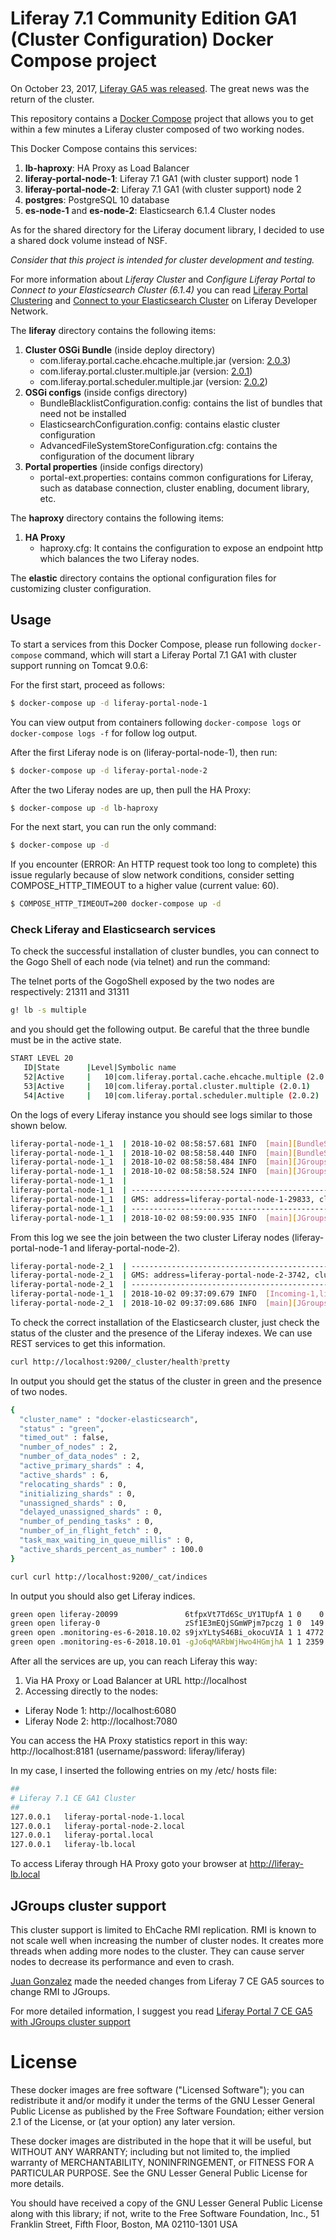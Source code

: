 # Liferay 7.1 Community Edition GA1 (Cluster Configuration) Docker Compose project

On October 23, 2017, [Liferay GA5 was released](https://community.liferay.com/news/liferay-portal-7-0-ce-ga5-release/). The great news was the return of the cluster.

This repository contains a [Docker Compose](https://docs.docker.com/compose/overview/) project that allows you to get within a few minutes a Liferay cluster composed of two working nodes.

This Docker Compose contains this services:

1. **lb-haproxy**: HA Proxy as Load Balancer
2. **liferay-portal-node-1**: Liferay 7.1 GA1 (with cluster support) node 1
3. **liferay-portal-node-2**: Liferay 7.1 GA1 (with cluster support) node 2
4. **postgres**: PostgreSQL 10 database
5. **es-node-1** and **es-node-2**: Elasticsearch 6.1.4 Cluster nodes

As for the shared directory for the Liferay document library, I decided to use a shared dock volume instead of NSF.

_Consider that this project is intended for cluster development and testing._


For more information about _Liferay Cluster_ and _Configure Liferay Portal to Connect to your Elasticsearch Cluster (6.1.4)_
 you can read [Liferay Portal Clustering](https://dev.liferay.com/discover/deployment/-/knowledge_base/7-1/liferay-clustering) and [Connect to your Elasticsearch Cluster](https://dev.liferay.com/ca/discover/deployment/-/knowledge_base/7-1/installing-elasticsearch#step-four-configure-liferay-to-connect-to-your-elastic-cluster) on Liferay Developer Network.

The **liferay** directory contains the following items:

1. **Cluster OSGi Bundle** (inside deploy directory)
    * com.liferay.portal.cache.ehcache.multiple.jar (version: [2.0.3](https://mvnrepository.com/artifact/com.liferay/com.liferay.portal.cache.ehcache.multiple/2.0.3))
    * com.liferay.portal.cluster.multiple.jar (version: [2.0.1](https://mvnrepository.com/artifact/com.liferay/com.liferay.portal.cluster.multiple/2.0.1))
    * com.liferay.portal.scheduler.multiple.jar (version: [2.0.2](https://mvnrepository.com/artifact/com.liferay/com.liferay.portal.scheduler.multiple/2.0.2))
2. **OSGi configs** (inside configs directory)
    * BundleBlacklistConfiguration.config: contains the list of bundles that need not be installed
    * ElasticsearchConfiguration.config: contains elastic cluster configuration
    * AdvancedFileSystemStoreConfiguration.cfg: contains the configuration of the document library
3. **Portal properties** (inside configs directory)
    * portal-ext.properties: contains common configurations for Liferay, such as database connection, cluster enabling, document library, etc.

The **haproxy** directory contains the following items:

1. **HA Proxy**
    * haproxy.cfg: It contains the configuration to expose an endpoint http which balances the two Liferay nodes.

The **elastic** directory contains the optional configuration files for customizing cluster configuration.

## Usage
To start a services from this Docker Compose, please run following `docker-compose` command, which will start a Liferay Portal 7.1 GA1 with cluster support running on Tomcat 9.0.6:

For the first start, proceed as follows:
```bash
$ docker-compose up -d liferay-portal-node-1
```

You can view output from containers following `docker-compose logs` or `docker-compose logs -f` for follow log output.

After the first Liferay node is on (liferay-portal-node-1), then run:
```bash
$ docker-compose up -d liferay-portal-node-2
```

After the two Liferay nodes are up, then pull the HA Proxy:
```bash
$ docker-compose up -d lb-haproxy
```

For the next start, you can run the only command:
```bash
$ docker-compose up -d
```

If you encounter (ERROR: An HTTP request took too long to complete) this issue regularly because of slow network conditions, consider setting COMPOSE_HTTP_TIMEOUT to a higher value (current value: 60).

```bash
$ COMPOSE_HTTP_TIMEOUT=200 docker-compose up -d
```

### Check Liferay and Elasticsearch services
To check the successful installation of cluster bundles, you can connect to the Gogo Shell of each node (via telnet) and run the command:

The telnet ports of the GogoShell exposed by the two nodes are respectively: 21311 and 31311

```bash
g! lb -s multiple
```

and you should get the following output. Be careful that the three bundle must be in the active state.

```bash
START LEVEL 20
   ID|State      |Level|Symbolic name
   52|Active     |   10|com.liferay.portal.cache.ehcache.multiple (2.0.3)
   53|Active     |   10|com.liferay.portal.cluster.multiple (2.0.1)
   54|Active     |   10|com.liferay.portal.scheduler.multiple (2.0.2)
```

On the logs of every Liferay instance you should see logs similar to those shown below.

```bash
liferay-portal-node-1_1  | 2018-10-02 08:58:57.681 INFO  [main][BundleStartStopLogger:35] STARTED com.liferay.portal.cache.ehcache.multiple_2.0.3 [52]
liferay-portal-node-1_1  | 2018-10-02 08:58:58.440 INFO  [main][BundleStartStopLogger:35] STARTED com.liferay.portal.cluster.multiple_2.0.1 [53]
liferay-portal-node-1_1  | 2018-10-02 08:58:58.484 INFO  [main][JGroupsClusterChannelFactory:141] Autodetecting JGroups outgoing IP address and interface for www.google.com:80
liferay-portal-node-1_1  | 2018-10-02 08:58:58.524 INFO  [main][JGroupsClusterChannelFactory:180] Setting JGroups outgoing IP address to 172.19.0.5 and interface to eth0
liferay-portal-node-1_1  |
liferay-portal-node-1_1  | -------------------------------------------------------------------
liferay-portal-node-1_1  | GMS: address=liferay-portal-node-1-29833, cluster=liferay-channel-control, physical address=172.19.0.5:43578
liferay-portal-node-1_1  | -------------------------------------------------------------------
liferay-portal-node-1_1  | 2018-10-02 08:59:00.935 INFO  [main][JGroupsReceiver:85] Accepted view [liferay-portal-node-1-29833|0] (1) [liferay-portal-node-1-29833]
```

From this log we see the join between the two cluster Liferay nodes (liferay-portal-node-1 and liferay-portal-node-2).

```bash
liferay-portal-node-2_1  | -------------------------------------------------------------------
liferay-portal-node-2_1  | GMS: address=liferay-portal-node-2-3742, cluster=liferay-channel-transport-0, physical address=172.19.0.6:51427
liferay-portal-node-2_1  | -------------------------------------------------------------------
liferay-portal-node-1_1  | 2018-10-02 09:37:09.679 INFO  [Incoming-1,liferay-channel-transport-0,liferay-portal-node-1-41590][JGroupsReceiver:85] Accepted view [liferay-portal-node-1-41590|1] (2) [liferay-portal-node-1-41590, liferay-portal-node-2-3742]
liferay-portal-node-2_1  | 2018-10-02 09:37:09.686 INFO  [main][JGroupsReceiver:85] Accepted view [liferay-portal-node-1-41590|1] (2) [liferay-portal-node-1-41590, liferay-portal-node-2-3742]
```

To check the correct installation of the Elasticsearch cluster, just check the status of the cluster and the presence of the Liferay indexes. We can use REST services to get this information.

```bash
curl http://localhost:9200/_cluster/health?pretty
```

In output you should get the status of the cluster in green and the presence of two nodes.

```bash
{
  "cluster_name" : "docker-elasticsearch",
  "status" : "green",
  "timed_out" : false,
  "number_of_nodes" : 2,
  "number_of_data_nodes" : 2,
  "active_primary_shards" : 4,
  "active_shards" : 6,
  "relocating_shards" : 0,
  "initializing_shards" : 0,
  "unassigned_shards" : 0,
  "delayed_unassigned_shards" : 0,
  "number_of_pending_tasks" : 0,
  "number_of_in_flight_fetch" : 0,
  "task_max_waiting_in_queue_millis" : 0,
  "active_shards_percent_as_number" : 100.0
}
```

```bash
curl curl http://localhost:9200/_cat/indices
```

In output you should also get Liferay indices.

```bash
green open liferay-20099               6tfpxVt7Td6Sc_UY1TUpfA 1 0    0 0  264b  264b
green open liferay-0                   zSf1E3mEQjSGmWPjm7pczg 1 0  149 0 228kb 228kb
green open .monitoring-es-6-2018.10.02 s9jxYLtyS46Bi_okocuVIA 1 1 4772 6 7.7mb 3.7mb
green open .monitoring-es-6-2018.10.01 -gJo6qMARbWjHwo4HGmjhA 1 1 2359 4 2.5mb 1.2mb
```

After all the services are up, you can reach Liferay this way:

1. Via HA Proxy or Load Balancer at URL http://localhost
2. Accessing directly to the nodes:
  * Liferay Node 1: http://localhost:6080
  * Liferay Node 2: http://localhost:7080

You can access the HA Proxy statistics report in this way: http://localhost:8181 (username/password: liferay/liferay)

In my case, I inserted the following entries on my /etc/ hosts file:

```bash
##
# Liferay 7.1 CE GA1 Cluster
##
127.0.0.1	liferay-portal-node-1.local
127.0.0.1	liferay-portal-node-2.local
127.0.0.1	liferay-portal.local
127.0.0.1	liferay-lb.local
```
To access Liferay through HA Proxy goto your browser at http://liferay-lb.local


## JGroups cluster support
This cluster support is limited to EhCache RMI replication. RMI is known to not scale well when increasing the number of cluster nodes. It creates more threads when adding more nodes to the cluster. They can cause server nodes to decrease its performance and even to crash.

[Juan Gonzalez](https://twitter.com/gonpinju) made the needed changes from Liferay 7 CE GA5 sources to change RMI to JGroups.

For more detailed information, I suggest you read [Liferay Portal 7 CE GA5 with JGroups cluster support]( https://web.liferay.com/community/forums/-/message_boards/message/97704861)


# License
These docker images are free software ("Licensed Software"); you can redistribute it and/or modify it under the terms of the GNU Lesser General Public License as published by the Free Software Foundation; either version 2.1 of the License, or (at your option) any later version.

These docker images are distributed in the hope that it will be useful, but WITHOUT ANY WARRANTY; including but not limited to, the implied warranty of MERCHANTABILITY, NONINFRINGEMENT, or FITNESS FOR A PARTICULAR PURPOSE. See the GNU Lesser General Public License for more details.

You should have received a copy of the GNU Lesser General Public License along with this library; if not, write to the Free Software Foundation, Inc., 51 Franklin Street, Fifth Floor, Boston, MA 02110-1301 USA
